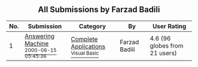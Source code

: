 ﻿<div align="center">

## All Submissions by Farzad Badili

</div>

No.  | Submission | Category | By   | User Rating
---- | ---------- | -------- | ---- | -----------
1 | [Answering Machine<br /><sup>2000-06-15 05:45:36</sup>](https://github.com/Planet-Source-Code/farzad-badili-answering-machine__1-32372) | [Complete Applications<br /><sup>Visual Basic</sup>](../ByCategory/complete-applications__1-27.md) | Farzad Badili | 4.6 (96 globes from 21 users)
